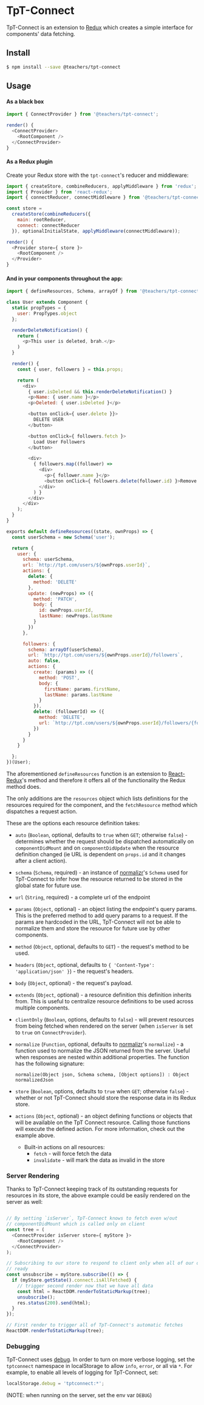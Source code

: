 # TpT-Connect

TpT-Connect is an extension to [Redux](https://github.com/reactjs/redux) which
creates a simple interface for components' data fetching.

## Install

```Bash
$ npm install --save @teachers/tpt-connect
```

## Usage

#### As a black box

```JavaScript
import { ConnectProvider } from '@teachers/tpt-connect';

render() {
  <ConnectProvider>
    <RootComponent />
  </ConnectProvider>
}
```

#### As a Redux plugin

Create your Redux store with the `tpt-connect`'s reducer and middleware:

```JavaScript
import { createStore, combineReducers, applyMiddleware } from 'redux';
import { Provider } from 'react-redux';
import { connectReducer, connectMiddleware } from '@teachers/tpt-connect';

const store =
  createStore(combineReducers({
    main: rootReducer,
    connect: connectReducer
  }), optionalInitialState, applyMiddleware(connectMiddleware));

render() {
  <Provider store={ store }>
    <RootComponent />
  </Provider>
}
```

#### And in your components throughout the app:

```JavaScript
import { defineResources, Schema, arrayOf } from '@teachers/tpt-connect';

class User extends Component {
  static propTypes = {
    user: PropTypes.object
  };

  renderDeleteNotification() {
    return (
      <p>This user is deleted, brah.</p>
    )
  }

  render() {
    const { user, followers } = this.props;

    return (
      <div>
        { user.isDeleted && this.renderDeleteNotification() }
        <p>Name: { user.name }</p>
        <p>Deleted: { user.isDeleted }</p>

        <button onClick={ user.delete }}>
          DELETE USER
        </button>

        <button onClick={ followers.fetch }>
          Load User Followers
        </button>

        <div>
          { followers.map((follower) =>
            <div>
              <p>{ follower.name }</p>
              <button onClick={ followers.delete(follower.id) }>Remove Follower</button>
            </div>
          ) }
        </div>
      </div>
    );
  }
}

exports default defineResources((state, ownProps) => {
  const userSchema = new Schema('user');

  return {
    user: {
      schema: userSchema,
      url: `http://tpt.com/users/${ownProps.userId}`,
      actions: {
        delete: {
          method: 'DELETE'
        },
        update: (newProps) => ({
          method: 'PATCH',
          body: {
            id: ownProps.userId,
            lastName: newProps.lastName
          }
        })
      },

      followers: {
        schema: arrayOf(userSchema),
        url: `http://tpt.com/users/${ownProps.userId}/followers`,
        auto: false,
        actions: {
          create: (params) => ({
            method: 'POST',
            body: {
              firstName: params.firstName,
              lastName: params.lastName
            }
          }),
          delete: (followerId) => ({
            method: 'DELETE',
            url: `http://tpt.com/users/${ownProps.userId}/followers/{followerId}`
          })
        }
      }
    }

  };
})(User);
```

The aforementioned `defineResources` function is an extension to
[React-Redux](https://github.com/reactjs/react-redux)'s method and therefore it
offers all of the functionality the Redux method does.

The only additions are the `resources` object which lists definitions for the
resources required for the component, and the `fetchResource` method which
dispatches a request action.

These are the options each resource definition takes:

- `auto` (`Boolean`, optional, defaults to `true` when `GET`; otherwise `false`) -
  determines whether the request should be dispatched automatically on
  `componentDidMount` and on `componentDidUpdate` when the resource definition
  changed (ie URL is dependent on `props.id` and it changes after a client
  action).

- `schema` (`Schema`, required) - an instance of
  [normalizr](://github.com/gaearon/normalizr)'s `Schema` used for TpT-Connect
  to infer how the resource returned to be stored in the global state for
  future use.

- `url` (`String`, required) - a complete url of the endpoint

- `params` (`Object`, optional) - an object listing the endpoint's query params.
  This is the preferred method to add query params to a request. If the params
  are hardcoded in the URL, TpT-Connect will not be able to normalize them and
  store the resource for future use by other components.

- `method` (`Object`, optional, defaults to `GET`) - the request's method to be
  used.

- `headers` (`Object`, optional, defaults to `{ 'Content-Type':
  'application/json' }`) - the request's headers.

- `body` (`Object`, optional) - the request's payload.

- `extends` (`Object`, optional) - a resource definition this definition
  inherits from. This is useful to centralize resource definitions to be
  used across multiple components.

- `clientOnly` (`Boolean`, options, defaults to `false`) - will prevent
  resources from being fetched when rendered on the server (when `isServer` is
  set to `true` on `ConnectProvider`).

- `normalize` (`Function`, optional, defaults to
  [normalizr](https://github.com/gaearon/normalizr#normalizeobj-schema-options)'s
  `normalize`) - a function used to normalize the JSON returned from the
  server. Useful when responses are nested within additional properties. The
  function has the following signature:

  ```
  normalize(Object json, Schema schema, [Object options]) : Object normalizedJson
  ```

- `store` (`Boolean`, options, defaults to `true` when `GET`; otherwise
  `false`) - whether or not TpT-Connect should store the response data in its
  Redux store.

- `actions` (`Object`, optional) - an object defining functions or objects that
  will be available on the TpT Connect resource. Calling those functions will
  execute the defined action. For more information, check out the example
  above.

  - Built-in actions on all resources:
    - `fetch` - will force fetch the data
    - `invalidate` - will mark the data as invalid in the store

### Server Rendering

Thanks to TpT-Connect keeping track of its outstanding requests for resources
in its store, the above example could be easily rendered on the server as well:

```JavaScript

// By setting `isServer`, TpT-Connect knows to fetch even w/out
// componentDidMount which is called only on client
const tree = (
  <ConnectProvider isServer store={ myStore }>
    <RootComponent />
  </ConnectProvider>
);

// Subscribing to our store to respond to client only when all of our data is
// ready
const unsubscribe = myStore.subscribe(() => {
  if (myStore.getState().connect.isAllFetched) {
    // trigger second render now that we have all data
    const html = ReactDOM.renderToStaticMarkup(tree);
    unsubscribe();
    res.status(200).send(html);
  }
});

// First render to trigger all of TpT-Connect's automatic fetches
ReactDOM.renderToStaticMarkup(tree);

```

### Debugging

TpT-Connect uses [debug](https://github.com/visionmedia/debug). In order to
turn on more verbose logging, set the `tptconnect` namespace in localStorage to
allow `info`, `error`, or all via `*`. For example, to enable all levels of
logging for TpT-Connect, set:

```JavaScript
localStorage.debug = 'tptconnect:*';
```

(NOTE: when running on the server, set the env var `DEBUG`)

